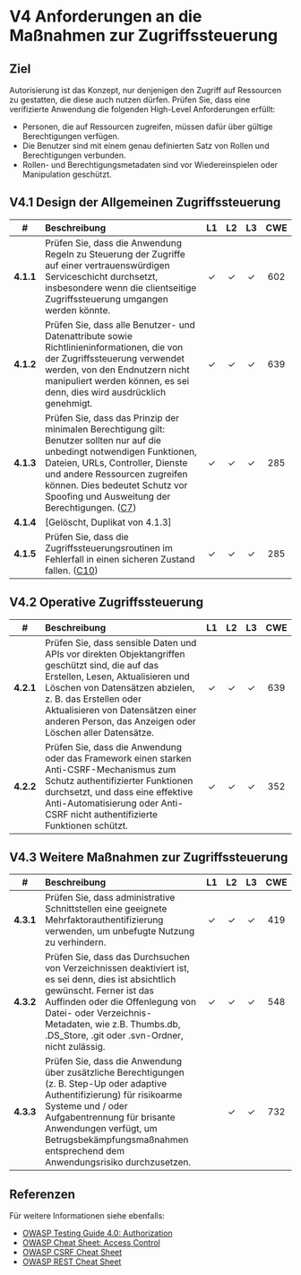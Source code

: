 # V4 Anforderungen an die Maßnahmen zur Zugriffssteuerung 

## Ziel

Autorisierung ist das Konzept, nur denjenigen den Zugriff auf Ressourcen zu gestatten, die diese auch nutzen dürfen. Prüfen Sie, dass eine verifizierte Anwendung die folgenden High-Level Anforderungen erfüllt:

* Personen, die auf Ressourcen zugreifen, müssen dafür über gültige Berechtigungen verfügen.
* Die Benutzer sind mit einem genau definierten Satz von Rollen und Berechtigungen verbunden.
* Rollen- und Berechtigungsmetadaten sind vor Wiedereinspielen oder Manipulation geschützt.

## V4.1 Design der Allgemeinen Zugriffssteuerung

| # | Beschreibung | L1 | L2 | L3 | CWE |
| :---: | :--- | :---: | :---:| :---: | :---: |
| **4.1.1** | Prüfen Sie, dass die Anwendung Regeln zu Steuerung der Zugriffe auf einer vertrauenswürdigen Serviceschicht durchsetzt, insbesondere wenn die clientseitige Zugriffssteuerung umgangen werden könnte. | ✓ | ✓ | ✓ | 602 |
| **4.1.2** | Prüfen Sie, dass alle Benutzer- und Datenattribute sowie Richtlinieninformationen, die von der Zugriffssteuerung verwendet werden, von den Endnutzern nicht manipuliert werden können, es sei denn, dies wird ausdrücklich genehmigt. | ✓ | ✓ | ✓ | 639 |
| **4.1.3** | Prüfen Sie, dass das Prinzip der minimalen Berechtigung gilt: Benutzer sollten nur auf die unbedingt notwendigen Funktionen, Dateien, URLs, Controller, Dienste und andere Ressourcen zugreifen können. Dies bedeutet Schutz vor Spoofing und Ausweitung der Berechtigungen. ([C7](https://owasp.org/www-project-proactive-controls/#div-numbering)) | ✓ | ✓ | ✓ | 285 |
| **4.1.4** | [Gelöscht, Duplikat von 4.1.3] | | | | |
| **4.1.5** | Prüfen Sie, dass die Zugriffssteuerungsroutinen im Fehlerfall in einen sicheren Zustand fallen. ([C10](https://owasp.org/www-project-proactive-controls/#div-numbering)) | ✓ | ✓ | ✓ | 285 |

## V4.2 Operative Zugriffssteuerung

| # | Beschreibung | L1 | L2 | L3 | CWE |
| :---: | :--- | :---: | :---:| :---: | :---: |
| **4.2.1** | Prüfen Sie, dass sensible Daten und APIs vor direkten Objektangriffen geschützt sind, die auf das Erstellen, Lesen, Aktualisieren und Löschen von Datensätzen abzielen, z. B. das Erstellen oder Aktualisieren von Datensätzen einer anderen Person, das Anzeigen oder Löschen aller Datensätze. | ✓ | ✓ | ✓ | 639 |
| **4.2.2** | Prüfen Sie, dass die Anwendung oder das Framework einen starken Anti-CSRF-Mechanismus zum Schutz authentifizierter Funktionen durchsetzt, und dass eine effektive Anti-Automatisierung oder Anti-CSRF nicht authentifizierte Funktionen schützt. | ✓ | ✓ | ✓ | 352 |

## V4.3 Weitere Maßnahmen zur Zugriffssteuerung

| # | Beschreibung | L1 | L2 | L3 | CWE |
| :---: | :--- | :---: | :---:| :---: | :---: |
| **4.3.1** | Prüfen Sie, dass administrative Schnittstellen eine geeignete Mehrfaktorauthentifizierung verwenden, um unbefugte Nutzung zu verhindern. | ✓ | ✓ | ✓ | 419 |
| **4.3.2** | Prüfen Sie, dass das Durchsuchen von Verzeichnissen deaktiviert ist, es sei denn, dies ist absichtlich gewünscht. Ferner ist das Auffinden oder die Offenlegung von Datei- oder Verzeichnis-Metadaten, wie z.B. Thumbs.db, .DS_Store, .git oder .svn-Ordner, nicht zulässig. | ✓ | ✓ | ✓ | 548 |
| **4.3.3** | Prüfen Sie, dass die Anwendung über zusätzliche Berechtigungen (z. B. Step-Up oder adaptive Authentifizierung) für risikoarme Systeme und / oder Aufgabentrennung für brisante Anwendungen verfügt, um Betrugsbekämpfungsmaßnahmen entsprechend dem Anwendungsrisiko durchzusetzen. | | ✓ | ✓ | 732 |

## Referenzen

Für weitere Informationen siehe ebenfalls:

* [OWASP Testing Guide 4.0: Authorization](https://owasp.org/www-project-web-security-testing-guide/v41/4-Web_Application_Security_Testing/05-Authorization_Testing/README.html)
* [OWASP Cheat Sheet: Access Control](https://cheatsheetseries.owasp.org/cheatsheets/Access_Control_Cheat_Sheet.html)
* [OWASP CSRF Cheat Sheet](https://cheatsheetseries.owasp.org/cheatsheets/Cross-Site_Request_Forgery_Prevention_Cheat_Sheet.html)
* [OWASP REST Cheat Sheet](https://cheatsheetseries.owasp.org/cheatsheets/REST_Security_Cheat_Sheet.html)
